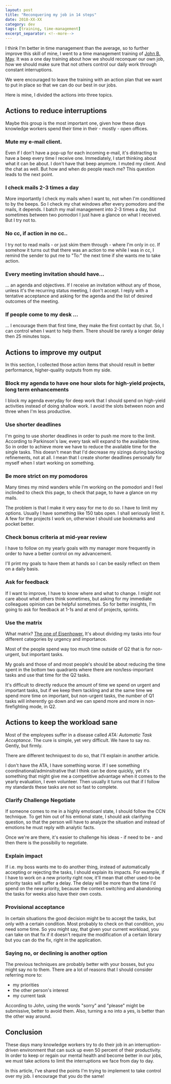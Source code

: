 ```yaml
---
layout: post
title: "Reconquering my job in 14 steps"
date: 2018-XX-XX
category: dev
tags: [training, time-management]
excerpt_separator: <!--more-->
---
```

I think I'm better in time management than the average, so to further improve this skill of mine, I went to a time management training of [John B. May](https://www.linkedin.com/in/john-b-may-b7b6821/). It was a one day training about how we should reconquer our own job, how we should make sure that not others control our daily work through constant interruptions.
<!--more-->

We were encouraged to leave the training with an action plan that we want to put in place so that we can do our best in our jobs.

Here is mine, I divided the actions into three topics.

## Actions to reduce interruptions

Maybe this group is the most important one, given how these days knowledge workers spend their time in their - mostly - open offices.

### Mute my e-mail client. 

Even if I don't have a pop-up for each incoming e-mail, it's distracting to have a beep every time I receive one. Immediately, I start thinking about what it can be about. I don't have that beep anymore. I muted my client. And the chat as well. But how and when do people reach me? This question leads to the next point.

### I check mails 2-3 times a day

More importantly I check my mails when I want to, not when I'm conditioned to by the beeps. So I check my chat windows after every pomodoro and the mails, it depends. I batch my mail management into 2-3 times a day, but sometimes between two pomodori I just have a glance on what I received. But I try not to.


### No cc, if action in no cc..

I try not to read mails - or just skim them through - where I'm only in cc. If somehow it turns out that there was an action to me while I was in cc, I remind the sender to put me to "To:" the next time if she wants me to take action.

### Every meeting invitation should have...

... an agenda and objectives. If I receive an invitation without any of those, unless it's the recurring status meeting, I don't accept. I reply with a tentative acceptance and asking for the agenda and the list of desired outcomes of the meeting.

### If people come to my desk ...

... I encourage them that first time, they make the first contact by chat. So, I can control when I want to help them. There should be rarely a longer delay then 25 minutes tops.


## Actions to improve my output

In this section, I collected those action items that should result in better performance, higher-quality outputs from my side.

### Block my agenda to have one hour slots for high-yield projects, long term enhancements

I block my agenda everyday for deep work that I should spend on high-yield activities instead of doing shallow work. I avoid the slots between noon and three when I'm less productive.

### Use shorter deadlines

I'm going to use shorter deadlines in order to push me more to the limit. According to Parkinson's law, every task will expand to the available time. So in order to achieve more we have to reduce the available time for the single tasks. This doesn't mean that I'd decrease my sizings during backlog refinements, not at all. I mean that I create shorter deadlines personally for myself when I start working on something.

### Be more strict on my pomodoros

Many times my mind wanders while I'm working on the pomodori and I feel inclinded to check this page, to check that page, to have a glance on my mails.

The problem is that I make it very easy for me to do so. I have to limit my options. Usually I have something like 150 tabs open. I shall seriously limit it. A few for the projects I work on, otherwise I should use bookmarks and pocket better.

### Check bonus criteria at mid-year review

I have to follow on my yearly goals with my manager more frequently in order to have a better control on my advancement.

I'll print my goals to have them at hands so I can be easily reflect on them on a daily basis.

### Ask for feedback

If I want to improve, I have to know where and what to change. I might not care about what others think sometimes, but asking for my immediate colleagues opinion can be helpful sometimes. So for better insights, I'm going to ask for feedback at 1-1s and at end of projects, sprints.

### Use the matrix
What matrix? [The one of Eisenhower.](https://www.eisenhower.me/eisenhower-matrix/) It's about dividing my tasks into four different categories by urgency and importance.

Most of the people spend way too much time outside of Q2 that is for non-urgent, but important tasks.

My goals and those of and most people's should be about reducing the time spent in the bottom two quadrants where there are non/less-important tasks and use that time for the Q2 tasks.

It's difficult to directly reduce the amount of time we spend on urgent and important tasks, but if we keep them tackling and at the same time we spend more time on important, but non-urgent tasks, the number of Q1 tasks will inherently go down and we can spend more and more in non-firefighting mode, in Q2.

## Actions to keep the workload sane

Most of the employees suffer in a disease called _ATA: Automatic Task Acceptance_. The cure is simple, yet very difficult. We have to say no. Gently, but firmly.

There are different techniquest to do so, that I'll explain in another article.

I don't have the ATA, I have something worse. If I see something coordinational/adminsitrative that I think can be done quickly, yet it's something that might give me a competitive advantage when it comes to the yearly evaluation, I even volunteer. Then usually it turns out that if I follow my standards these tasks are not so fast to complete.

### Clarify Challenge Negotiate 

If someone comes to me in a highly emotioanl state, I should follow the CCN technique. To get him out of his emtional state, I should ask clarifying question, so that the person will have to analyze the situation and instead of emotions he must reply with analytic facts.

Once we're are there, it's easier to challenge his ideas - if need to be - and then there is the possibiliy to negotiate.

### Explain impact

If i.e. my boss wants me to do another thing, instead of automatically accepting or rejecting the tasks, I should explain its impacts. For example, if I have to work on a new priority right now, it'll mean that other used-to-be priority tasks will suffer a delay. The delay will be more than the time I'd spend on the new priority, because the context switching and abandoning the tasks for weeks also have their own costs.

### Provisional acceptance

In certain situations the good decision might be to accept the tasks, but only with a certain condition. Most probably to check on that condition, you need some time. So you might say, that given your current workload, you can take on that fix if it doesn't require the modification of a certain library but you can do the fix, right in the application. 


### Saying no, or declining is another option

The previous techniques are probably better with your bosses, but you might say no to them. There are a lot of reasons that I should consider referring more to:
- my priorities
- the other person's interest
- my current task

According to John, using the words "sorry" and "please" might be submissive, better to avoid them. Also, turning a no into a yes, is better than the other way around.

## Conclusion

These days many knowledge workers try to do their job in an interruption-driven environment that can suck up even 50 percent of their productivity. In order to keep or regain our mental health and become better in our jobs, we must take actions to limit the interruptions we face from day to day.

In this article, I've shared the points I'm trying to implement to take control over my job. I encourage that you do the same!

